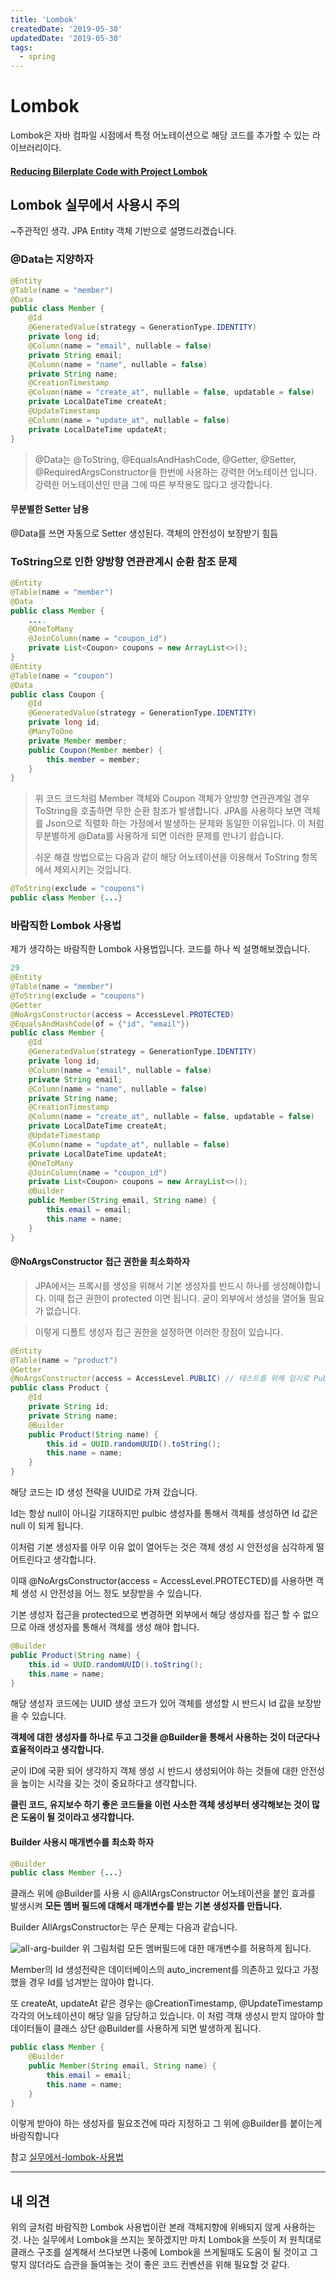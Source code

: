 ```yaml
---
title: 'Lombok'
createdDate: '2019-05-30'
updatedDate: '2019-05-30'
tags:
  - spring
---
```

# Lombok

Lombok은 자바 컴파일 시점에서 특정 어노테이션으로 해당 코드를 추가할 수 있는 라이브러리이다.

#### [Reducing Bilerplate Code with Project Lombok](<http://jnb.ociweb.com/jnb/jnbJan2010.html>)

## Lombok 실무에서 사용시 주의

~주관적인 생각. JPA Entity 객체 기반으로 설명드리겠습니다.

### @Data는 지양하자

```java
@Entity
@Table(name = "member")
@Data
public class Member {
    @Id
    @GeneratedValue(strategy = GenerationType.IDENTITY)
    private long id;
    @Column(name = "email", nullable = false)
    private String email;
    @Column(name = "name", nullable = false)
    private String name;
    @CreationTimestamp
    @Column(name = "create_at", nullable = false, updatable = false)
    private LocalDateTime createAt;
    @UpdateTimestamp
    @Column(name = "update_at", nullable = false)
    private LocalDateTime updateAt;
}
```

> @Data는 @ToString, @EqualsAndHashCode, @Getter, @Setter, @RequiredArgsConstructor을 한번에 사용하는 강력한 어노테이션 입니다. 강력한 어노테이션인 만큼 그에 따른 부작용도 많다고 생각합니다.

#### 무분별한 Setter 남용

@Data를 쓰면 자동으로 Setter 생성된다. 객체의 안전성이 보장받기 힘듬

### ToString으로 인한 양방향 연관관계시 순환 참조 문제

```java
@Entity
@Table(name = "member")
@Data
public class Member {
    ....
    @OneToMany
    @JoinColumn(name = "coupon_id")
    private List<Coupon> coupons = new ArrayList<>();
}
@Entity
@Table(name = "coupon")
@Data
public class Coupon {
    @Id
    @GeneratedValue(strategy = GenerationType.IDENTITY)
    private long id;
    @ManyToOne
    private Member member;
    public Coupon(Member member) {
        this.member = member;
    }
}
```

> 위 코드 코드처럼 Member 객체와 Coupon 객체가 양방향 연관관계일 경우 ToString을 호출하면 무한 순환 참조가 발생합니다. JPA를 사용하다 보면 객체를 Json으로 직렬화 하는 가정에서 발생하는 문제와 동일한 이유입니다. 이 처럼 무분별하게 @Data를 사용하게 되면 이러한 문제를 만나기 쉽습니다.
>
> 쉬운 해결 방법으로는 다음과 같이 해당 어노테이션을 이용해서 ToString 항목에서 제외시키는 것입니다.

```java
@ToString(exclude = "coupons")
public class Member {...}
```

### 바람직한 Lombok 사용법

제가 생각하는 바람직한 Lombok 사용법입니다. 코드를 하나 씩 설명해보겠습니다.

```java
29
@Entity
@Table(name = "member")
@ToString(exclude = "coupons")
@Getter
@NoArgsConstructor(access = AccessLevel.PROTECTED)
@EqualsAndHashCode(of = {"id", "email"})
public class Member {
    @Id
    @GeneratedValue(strategy = GenerationType.IDENTITY)
    private long id;
    @Column(name = "email", nullable = false)
    private String email;
    @Column(name = "name", nullable = false)
    private String name;
    @CreationTimestamp
    @Column(name = "create_at", nullable = false, updatable = false)
    private LocalDateTime createAt;
    @UpdateTimestamp
    @Column(name = "update_at", nullable = false)
    private LocalDateTime updateAt;
    @OneToMany
    @JoinColumn(name = "coupon_id")
    private List<Coupon> coupons = new ArrayList<>();
    @Builder
    public Member(String email, String name) {
        this.email = email;
        this.name = name;
    }
}
```

#### @NoArgsConstructor 접근 권한을 최소화하자

> JPA에서는 프록시를 생성을 위해서 기본 생성자를 반드시 하나를 생성해야합니다. 이때 접근 권한이 protected 이면 됩니다. 굳이 외부에서 생성을 열어둘 필요가 없습니다.

> 이렇게 디폴트 생성자 접근 권한을 설정하면 이러한 장점이 있습니다.

```java
@Entity
@Table(name = "product")
@Getter
@NoArgsConstructor(access = AccessLevel.PUBLIC) // 테스트를 위해 임시로 Public, 의도한 코드는 PROTECTED
public class Product {
    @Id
    private String id;
    private String name;
    @Builder
    public Product(String name) {
        this.id = UUID.randomUUID().toString();
        this.name = name;
    }
}
```

해당 코드는 ID 생성 전략을 UUID로 가져 갔습니다.

Id는 항상 null이 아니길 기대하지만 pulbic 생성자를 통해서 객체를 생성하면 Id 값은 null 이 되게 됩니다.

이처럼 기본 생성자를 아무 이유 없이 열어두는 것은 객체 생성 시 안전성을 심각하게 떨어트린다고 생각합니다.

이때 @NoArgsConstructor(access = AccessLevel.PROTECTED)를 사용하면 객체 생성 시 안전성을 어느 정도 보장받을 수 있습니다.

기본 생성자 접근을 protected으로 변경하면 외부에서 해당 생성자를 접근 할 수 없으므로 아래 생성자를 통해서 객체를 생성 해야 합니다.

```java
@Builder
public Product(String name) {
    this.id = UUID.randomUUID().toString();
    this.name = name;
}
```

해당 생성자 코드에는 UUID 생성 코드가 있어 객체를 생성할 시 반드시 Id 값을 보장받을 수 있습니다.

**객체에 대한 생성자를 하나로 두고 그것을 @Builder을 통해서 사용하는 것이 더군다나 효율적이라고 생각합니다.**

굳이 ID에 국환 되어 생각하지 객체 생성 시 반드시 생성되어야 하는 것들에 대한 안전성을 높이는 시각을 갖는 것이 중요하다고 생각합니다.

**클린 코드, 유지보수 하기 좋은 코드들을 이런 사소한 객체 생성부터 생각해보는 것이 많은 도움이 될 것이라고 생각합니다.**

#### Builder 사용시 매개변수를 최소화 하자

```java
@Builder
public class Member {...}
```

클래스 위에 @Builder를 사용 시 @AllArgsConstructor 어노테이션을 붙인 효과를 발생시켜 **모든 멤버 필드에 대해서 매개변수를 받는 기본 생성자를 만듭니다.**

Builder AllArgsConstructor는 무슨 문제는 다음과 같습니다.

![all-arg-builder](https://github.com/cheese10yun/blog-sample/raw/master/assets/all-arg-builder.png)
위 그림처럼 모든 멤버필드에 대한 매개변수를 허용하게 됩니다.

Member의 Id 생성전략은 데이터베이스의 auto_increment를 의존하고 있다고 가정했을 경우 Id를 넘겨받는 않아야 합니다.

또 createAt, updateAt 같은 경우는 @CreationTimestamp, @UpdateTimestamp 각각의 어노테이션이 해당 일을 담당하고 있습니다. 이 처럼 객채 생성시 받지 않아야 할 데이터들이 클래스 상단 @Builder를 사용하게 되면 발생하게 됩니다.

```java
public class Member {
    @Builder
    public Member(String email, String name) {
        this.email = email;
        this.name = name;
    }
}
```

이렇게 받아야 하는 생성자를 필요조건에 따라 지정하고 그 위에 @Builder를 붙이는게 바람직합니다



참고 [실무에서-lombok-사용법](https://www.popit.kr/%EC%8B%A4%EB%AC%B4%EC%97%90%EC%84%9C-lombok-%EC%82%AC%EC%9A%A9%EB%B2%95/)

---

## 내 의견

위의 글처럼 바람직한 Lombok 사용법이란 본래 객체지향에 위배되지 않게 사용하는 것. 나는 실무에서 Lombok을 쓰지는 못하겠지만 마치 Lombok을 쓰듯이 저 원칙대로 클래스 구조를 설계해서 쓰다보면 나중에 Lombok을 쓰게될때도 도움이 될 것이고 그렇지 않더라도 습관을 들여놓는 것이 좋은 코드 컨벤션을 위해 필요할 것 같다.
